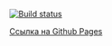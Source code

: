 [![Build status](https://ci.appveyor.com/api/projects/status/82f2wdm0efecqyas?svg=true)](https://ci.appveyor.com/project/Vitaly93232/ahj-hw9)

[Ссылка на Github Pages](https://ravenrvs.github.io/AHJ_HW9/)
